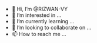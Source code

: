 - 👋 Hi, I’m @RIZWAN-VY
- 👀 I’m interested in ...
- 🌱 I’m currently learning ...
- 💞️ I’m looking to collaborate on ...
- 📫 How to reach me ...

<!---
RIZWAN-VY/RIZWAN-VY is a ✨ special ✨ repository because its `README.md` (this file) appears on your GitHub profile.
You can click the Preview link to take a look at your changes.
--->

